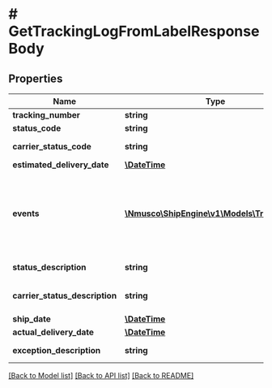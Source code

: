 # # GetTrackingLogFromLabelResponseBody

## Properties

Name | Type | Description | Notes
------------ | ------------- | ------------- | -------------
**tracking_number** | **string** |  |
**status_code** | **string** | Status code | [readonly]
**carrier_status_code** | **string** | Carrier status code | [readonly]
**estimated_delivery_date** | [**\DateTime**](\DateTime.md) |  |
**events** | [**\Nmusco\ShipEngine\v1\Models\TrackEvent[]**](TrackEvent.md) | The events that have occured during the lifetime of this tracking number. | [readonly]
**status_description** | **string** | Status description | [optional] [readonly]
**carrier_status_description** | **string** | carrier status description | [optional] [readonly]
**ship_date** | [**\DateTime**](\DateTime.md) |  | [optional]
**actual_delivery_date** | [**\DateTime**](\DateTime.md) |  | [optional]
**exception_description** | **string** | Exception description | [optional] [readonly]

[[Back to Model list]](../../README.md#models) [[Back to API list]](../../README.md#endpoints) [[Back to README]](../../README.md)
